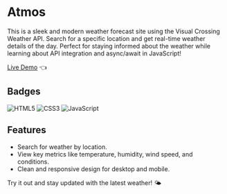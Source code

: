 # Atmos

This is a sleek and modern weather forecast site using the Visual Crossing Weather API. Search for a specific location and get real-time weather details of the day. Perfect for staying informed about the weather while learning about API integration and async/await in JavaScript!

[Live Demo](https://bryanchow0112.github.io/weather-app/) :point_left:


## Badges

![HTML5](https://img.shields.io/badge/html5-%23E34F26.svg?style=for-the-badge&logo=html5&logoColor=white)
![CSS3](https://img.shields.io/badge/css3-%231572B6.svg?style=for-the-badge&logo=css3&logoColor=white)
![JavaScript](https://img.shields.io/badge/javascript-%23323330.svg?style=for-the-badge&logo=javascript&logoColor=%23F7DF1E)


## Features
- Search for weather by location.
- View key metrics like temperature, humidity, wind speed, and conditions.
- Clean and responsive design for desktop and mobile.

Try it out and stay updated with the latest weather! 🌤️
